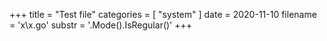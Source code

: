 +++
title = "Test file"
categories = [ "system" ]
date = 2020-11-10
filename = 'x\x.go'
substr = '.Mode().IsRegular()'
+++
